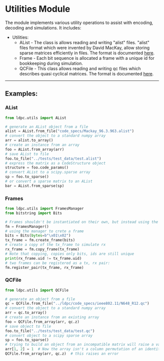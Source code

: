 # Utilities Module
The module implements various utility operations to assist with 
encoding, decoding and simulations. It includes:
 - Utilities:
   - AList - The class is allows reading and writing "alist" files. "alist" files format which were invented by David 
MacKay, allow storing sparse matrices efficiently in files. The format is documented
[here](http://www.inference.org.uk/mackay/codes/alist.html).
   - Frame - Each bit sequence is allocated a frame with a unique id for bookkeeping during simulation.
   - QCFile - This class allows reading and writing qc files which describes quasi cyclical matrices. The format is
 documented [here](https://aff3ct.readthedocs.io/en/latest/user/simulation/parameters/codec/ldpc/decoder.html).

------
## Examples:
### AList

```python
from ldpc.utils import AList

# generate an AList object from a file
alist = AList.from_file("code_specs/Mackay_96.3.963.alist")
# convert the object to a standard numpy array
arr = alist.to_array()
# create an instance from an array
foo = AList.from_array(arr)
# save AList to file
foo.to_file("../tests/test_data/test.alist")
# express the matrix as a CodeStructure object
structure = foo.code_params()
# convert AList to a scipy.sparse array
sp = foo.to_sparse()
# or convert a sparse matrix to an AList
bar = AList.from_sparse(sp)
```

### Frames

```python
from ldpc.utils import FramesManager
from bitstring import Bits

# Frames shouldn't be instantiated on their own, but instead using the manager
fm = FramesManager()
# using the manager to crete a frame
bits = Bits(bytes=b"\x01\x02")
tx_frame = fm.create_frame(bits)
# create a copy of the tx_frame to simulate rx
rx_frame = fm.copy_frame(tx_frame)
# Note that copying, copies only bits, ids are still unique
print(rx_frame.uid != tx_frame.uid)
# two frames can be registered as a tx, rx pair:
fm.register_pair(tx_frame, rx_frame)
```

### QCFile

```python
from ldpc.utils import QCFile

# generate an object from a file
qc = QCFile.from_file("../ldpc/code_specs/ieee802.11/N648_R12.qc")
# convert the object to a standard numpy array
arr = qc.to_array()
# create an instance from an existing array
foo = QCFile.from_array(arr, qc.z)
# save object to file
foo.to_file("../tests/test_data/test.qc")
# convert object to a scipy sparse array
sp = foo.to_sparse()
# trying to build an object from an incompatible matrix will raise a value error
arr[1, 2] = 1  # Now the array isn't a column permutation of an identity
QCFile.from_array(arr, qc.z)  # this raises an error
```